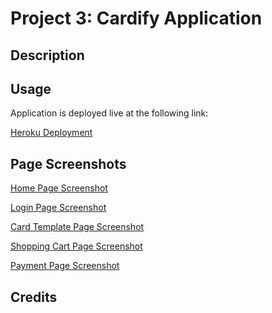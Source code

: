# Project 3: Cardify Application

## Description



## Usage

Application is deployed live at the following link:

[Heroku Deployment]()

## Page Screenshots

[Home Page Screenshot]()

[Login Page Screenshot]()

[Card Template Page Screenshot]()

[Shopping Cart Page Screenshot]()

[Payment Page Screenshot]()

## Credits

